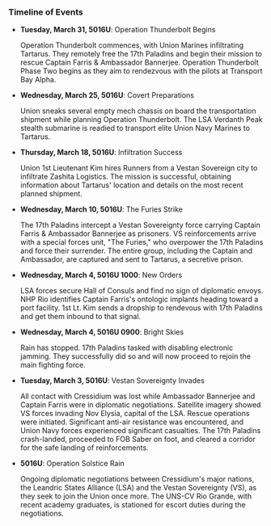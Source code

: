 ### **Timeline of Events**
- **Tuesday, March 31, 5016U**: Operation Thunderbolt Begins

    Operation Thunderbolt commences, with Union Marines infiltrating Tartarus. They remotely free the 17th Paladins and begin their mission to rescue Captain Farris & Ambassador Bannerjee. Operation Thunderbolt Phase Two begins as they aim to rendezvous with the pilots at Transport Bay Alpha.

- **Wednesday, March 25, 5016U**: Covert Preparations

    Union sneaks several empty mech chassis on board the transportation shipment while planning Operation Thunderbolt. The LSA Verdanth Peak stealth submarine is readied to transport elite Union Navy Marines to Tartarus.

- **Thursday, March 18, 5016U**: Infiltration Success

    Union 1st Lieutenant Kim hires Runners from a Vestan Sovereign city to infiltrate Zashita Logistics. The mission is successful, obtaining information about Tartarus' location and details on the most recent planned shipment.

- **Wednesday, March 10, 5016U**: The Furies Strike

    The 17th Paladins intercept a Vestan Sovereignty force carrying Captain Farris & Ambassador Bannerjee as prisoners. VS reinforcements arrive with a special forces unit, "The Furies," who overpower the 17th Paladins and force their surrender. The entire group, including the Captain and Ambassador, are captured and sent to Tartarus, a secretive prison.

- **Wednesday, March 4, 5016U 1000**: New Orders

    LSA forces secure Hall of Consuls and find no sign of diplomatic envoys. NHP Rio identifies Captain Farris's ontologic implants heading toward a port facility. 1st Lt. Kim sends a dropship to rendevous with 17th Paladins and get them inbound to that signal.

- **Wednesday, March 4, 5016U 0900**: Bright Skies

    Rain has stopped. 17th Paladins tasked with disabling electronic jamming. They successfully did so and will now proceed to rejoin the main fighting force. 

- **Tuesday, March 3, 5016U**: Vestan Sovereignty Invades

    All contact with Cressidium was lost while Ambassador Bannerjee and Captain Farris were in diplomatic negotiations. Satellite imagery showed VS forces invading Nov Elysia, capital of the LSA. Rescue operations were initiated. Significant anti-air resistance was encountered, and Union Navy forces experienced significant casualties. The 17th Paladins crash-landed, proceeded to FOB Saber on foot, and cleared a corridor for the safe landing of reinforcements.

- **5016U**: Operation Solstice Rain

    Ongoing diplomatic negotiations between Cressidium's major nations, the Leandric States Alliance (LSA) and the Vestan Sovereignty (VS), as they seek to join the Union once more. The UNS-CV Rio Grande, with recent academy graduates, is stationed for escort duties during the negotiations.

